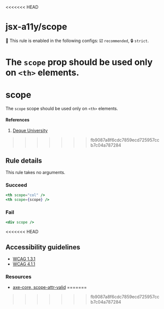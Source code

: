 <<<<<<< HEAD
# jsx-a11y/scope

💼 This rule is enabled in the following configs: ☑️ `recommended`, 🔒 `strict`.

<!-- end auto-generated rule header -->

The `scope` prop should be used only on `<th>` elements.
=======
# scope

The `scope` scope should be used only on `<th>` elements.

#### References
1. [Deque University](https://dequeuniversity.com/rules/axe/1.1/scope)
>>>>>>> fb9087a8f6cdc7859ecd725957ccb7c04a787284

## Rule details

This rule takes no arguments.

### Succeed
```jsx
<th scope="col" />
<th scope={scope} />
```

### Fail

```jsx
<div scope />
```
<<<<<<< HEAD

## Accessibility guidelines
- [WCAG 1.3.1](https://www.w3.org/WAI/WCAG21/Understanding/info-and-relationships)
- [WCAG 4.1.1](https://www.w3.org/WAI/WCAG21/Understanding/parsing)

### Resources
- [axe-core, scope-attr-valid](https://dequeuniversity.com/rules/axe/3.5/scope-attr-valid)
=======
>>>>>>> fb9087a8f6cdc7859ecd725957ccb7c04a787284
